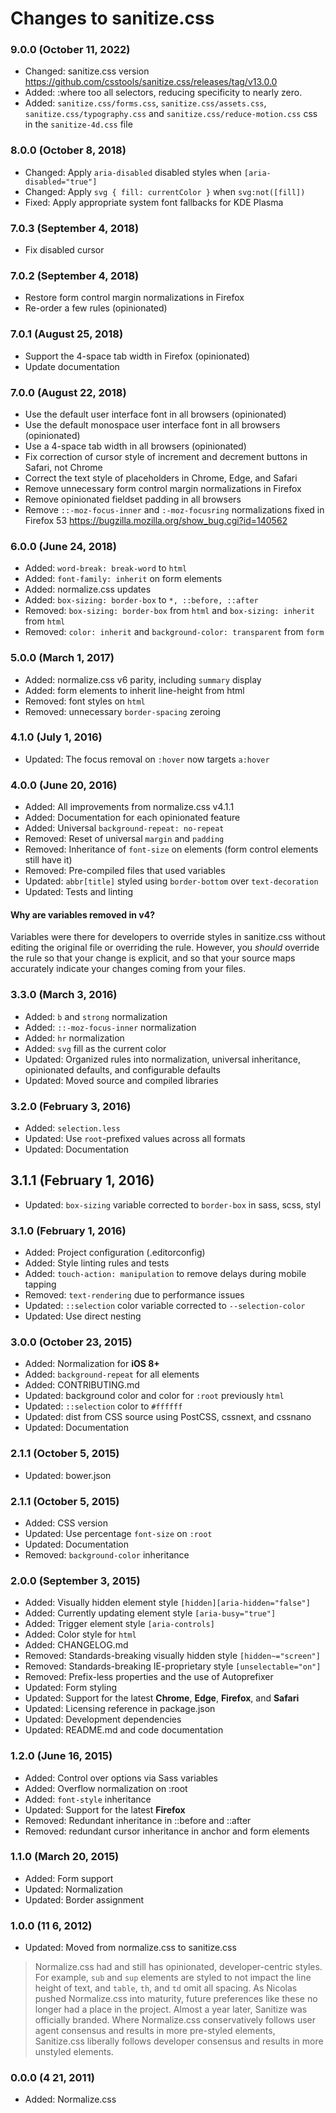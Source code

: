# Changes to sanitize.css

### 9.0.0 (October 11, 2022)

- Changed: sanitize.css version
  https://github.com/csstools/sanitize.css/releases/tag/v13.0.0
- Added: :where too all selectors, reducing specificity to nearly zero.
- Added: `sanitize.css/forms.css`, `sanitize.css/assets.css`, `sanitize.css/typography.css` and `sanitize.css/reduce-motion.css` css in the `sanitize-4d.css` file

### 8.0.0 (October 8, 2018)

- Changed: Apply `aria-disabled` disabled styles when `[aria-disabled="true"]`
- Changed: Apply `svg { fill: currentColor }` when `svg:not([fill])`
- Fixed: Apply appropriate system font fallbacks for KDE Plasma

### 7.0.3 (September 4, 2018)

- Fix disabled cursor

### 7.0.2 (September 4, 2018)

- Restore form control margin normalizations in Firefox
- Re-order a few rules (opinionated)

### 7.0.1 (August 25, 2018)

- Support the 4-space tab width in Firefox (opinionated)
- Update documentation

### 7.0.0 (August 22, 2018)

- Use the default user interface font in all browsers (opinionated)
- Use the default monospace user interface font in all browsers (opinionated)
- Use a 4-space tab width in all browsers (opinionated)
- Fix correction of cursor style of increment and decrement buttons
  in Safari, not Chrome
- Correct the text style of placeholders in Chrome, Edge, and Safari
- Remove unnecessary form control margin normalizations in Firefox
- Remove opinionated fieldset padding in all browsers
- Remove `::-moz-focus-inner` and `:-moz-focusring` normalizations
  fixed in Firefox 53
  https://bugzilla.mozilla.org/show_bug.cgi?id=140562

### 6.0.0 (June 24, 2018)

- Added: `word-break: break-word` to `html`
- Added: `font-family: inherit` on form elements
- Added: normalize.css updates
- Added: `box-sizing: border-box` to `*, ::before, ::after`
- Removed: `box-sizing: border-box` from `html` and `box-sizing: inherit` from
  `html`
- Removed: `color: inherit` and `background-color: transparent` from
  `form`

### 5.0.0 (March 1, 2017)

- Added: normalize.css v6 parity, including `summary` display
- Added: form elements to inherit line-height from html
- Removed: font styles on `html`
- Removed: unnecessary `border-spacing` zeroing

### 4.1.0 (July 1, 2016)

- Updated: The focus removal on `:hover` now targets `a:hover`

### 4.0.0 (June 20, 2016)

- Added: All improvements from normalize.css v4.1.1
- Added: Documentation for each opinionated feature
- Added: Universal `background-repeat: no-repeat`
- Removed: Reset of universal `margin` and `padding`
- Removed: Inheritance of `font-size` on elements
           (form control elements still have it)
- Removed: Pre-compiled files that used variables
- Updated: `abbr[title]` styled using `border-bottom` over `text-decoration`
- Updated: Tests and linting

#### Why are variables removed in v4?

Variables were there for developers to override styles in sanitize.css without
editing the original file or overriding the rule. However, you *should* override
the rule so that your change is explicit, and so that your source maps
accurately indicate your changes coming from your files.

### 3.3.0 (March 3, 2016)

- Added: `b` and `strong` normalization
- Added: `::-moz-focus-inner` normalization
- Added: `hr` normalization
- Added: `svg` fill as the current color
- Updated: Organized rules into normalization, universal inheritance,
           opinionated defaults, and configurable defaults
- Updated: Moved source and compiled libraries

### 3.2.0 (February 3, 2016)

- Added: `selection.less`
- Updated: Use `root`-prefixed values across all formats
- Updated: Documentation

## 3.1.1 (February 1, 2016)

- Updated: `box-sizing` variable corrected to `border-box` in sass, scss, styl

### 3.1.0 (February 1, 2016)

- Added: Project configuration (.editorconfig)
- Added: Style linting rules and tests
- Added: `touch-action: manipulation` to remove delays during mobile tapping
- Removed: `text-rendering` due to performance issues
- Updated: `::selection` color variable corrected to `--selection-color`
- Updated: Use direct nesting

### 3.0.0 (October 23, 2015)

- Added: Normalization for **iOS 8+**
- Added: `background-repeat` for all elements
- Added: CONTRIBUTING.md
- Updated: background color and color for `:root` previously `html`
- Updated: `::selection` color to `#ffffff`
- Updated: dist from CSS source using PostCSS, cssnext, and cssnano
- Updated: Documentation

### 2.1.1 (October 5, 2015)

- Updated: bower.json

### 2.1.1 (October 5, 2015)

- Added: CSS version
- Updated: Use percentage `font-size` on `:root`
- Updated: Documentation
- Removed: `background-color` inheritance

### 2.0.0 (September 3, 2015)

- Added: Visually hidden element style `[hidden][aria-hidden="false"]`
- Added: Currently updating element style `[aria-busy="true"]`
- Added: Trigger element style `[aria-controls]`
- Added: Color style for `html`
- Added: CHANGELOG.md
- Removed: Standards-breaking visually hidden style `[hidden~="screen"]`
- Removed: Standards-breaking IE-proprietary style `[unselectable="on"]`
- Removed: Prefix-less properties and the use of Autoprefixer
- Updated: Form styling
- Updated: Support for the latest **Chrome**, **Edge**, **Firefox**,
           and **Safari**
- Updated: Licensing reference in package.json
- Updated: Development dependencies
- Updated: README.md and code documentation

### 1.2.0 (June 16, 2015)

- Added: Control over options via Sass variables
- Added: Overflow normalization on :root
- Added: `font-style` inheritance
- Updated: Support for the latest **Firefox**
- Removed: Redundant inheritance in ::before and ::after
- Removed: redundant cursor inheritance in anchor and form elements

### 1.1.0 (March 20, 2015)

- Added: Form support
- Updated: Normalization
- Updated: Border assignment

### 1.0.0 (11 6, 2012)

- Updated: Moved from normalize.css to sanitize.css

> Normalize.css had and still has opinionated, developer-centric styles. For
example, `sub` and `sup` elements are styled to not impact the line height of
text, and `table`, `th`, and `td` omit all spacing. As Nicolas pushed
Normalize.css into maturity, future preferences like these no longer had a
place in the project. Almost a year later, Sanitize was officially branded.
Where Normalize.css conservatively follows user agent consensus and results
in more pre-styled elements, Sanitize.css liberally follows developer
consensus and results in more unstyled elements.

### 0.0.0 (4 21, 2011)

- Added: Normalize.css
